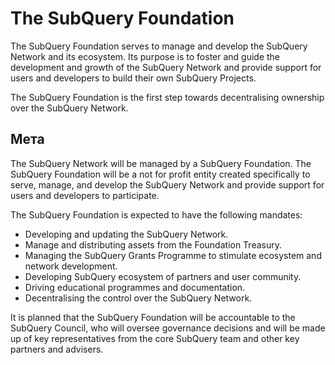 # The SubQuery Foundation

The SubQuery Foundation serves to manage and develop the SubQuery Network and its ecosystem. Its purpose is to foster and guide the development and growth of the SubQuery Network and provide support for users and developers to build their own SubQuery Projects.

The SubQuery Foundation is the first step towards decentralising ownership over the SubQuery Network.

## Мета

The SubQuery Network will be managed by a SubQuery Foundation. The SubQuery Foundation will be a not for profit entity created specifically to serve, manage, and develop the SubQuery Network and provide support for users and developers to participate.

The SubQuery Foundation is expected to have the following mandates:
- Developing and updating the SubQuery Network.
- Manage and distributing assets from the Foundation Treasury.
- Managing the SubQuery Grants Programme to stimulate ecosystem and network development.
- Developing SubQuery ecosystem of partners and user community.
- Driving educational programmes and documentation.
- Decentralising the control over the SubQuery Network.

It is planned that the SubQuery Foundation will be accountable to the SubQuery Council, who will oversee governance decisions and will be made up of key representatives from the core SubQuery team and other key partners and advisers.
